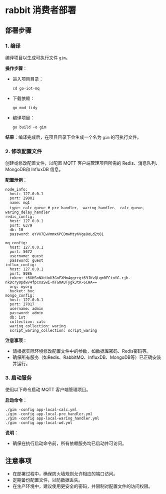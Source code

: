 # rabbit 消费者部署

## 部署步骤

### 1. 编译

编译项目以生成可执行文件 `gim`。

**操作步骤**：

- 进入项目目录：

  ```
  cd go-iot-mq
  ```

- 下载依赖：

  ```
  go mod tidy
  ```

- 编译项目：

  ```
  go build -o gim
  ```

**结果**：编译完成后，在项目目录下会生成一个名为 `gim` 的可执行文件。

### 2. 修改配置文件

创建或修改配置文件，以配置 MQTT 客户端管理项目所需的 Redis、消息队列、MongoDB和 InfluxDB 信息。

**配置示例**：

```
node_info:
  host: 127.0.0.1
  port: 29001
  name: mq1
  type: calc_queue # pre_handler、 waring_handler、 calc_queue、waring_delay_handler
redis_config:
  host: 127.0.0.1
  port: 6379
  db: 10
  password: eYVX7EwVmmxKPCDmwMtyKVge8oLd2t81

mq_config:
  host: 127.0.0.1
  port: 5672
  username: guest
  password: guest
influx_config:
  host: 127.0.0.1
  port: 8086
  token: i6XHSnNXeUoU3GoFXMm4qqrrgt69JKvQLqm0FCtnYG-rjb-nkDcry0pdwv4fpcXsSwi-mTGmAUTygkJtR-6CWA==
  org: myorg
  bucket: buc
mongo_config:
  host: 127.0.0.1
  port: 27017
  username: admin
  password: admin
  db: iot
  collection: calc
  waring_collection: waring
  script_waring_collection: script_waring
```

**注意事项**：

- 请根据实际环境修改配置文件中的参数，如数据库密码、Redis密码等。
- 确保所有服务（如Redis、RabbitMQ、InfluxDB、MongoDB等）已正确安装并运行。

### 3. 启动服务

使用以下命令启动 MQTT 客户端管理项目。

**启动命令**：

```
./gim -config app-local-calc.yml
./gim -config app-local-pre_handler.yml
./gim -config app-local-waring_handler.yml
./gim -config app-local-wd.yml
```

**说明**：

- 确保在执行启动命令前，所有依赖服务均已启动并可访问。

## 注意事项

- 在部署过程中，确保防火墙规则允许相应的端口访问。
- 定期备份配置文件，以防数据丢失。
- 在生产环境中，建议使用更安全的密码，并限制对配置文件的访问权限。